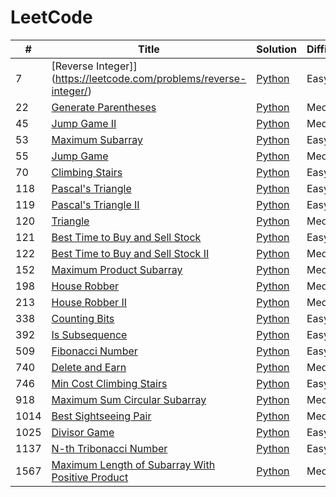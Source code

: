 # LeetCode

| #    | Title                                                                                                                               | Solution                                                             | Difficulty |
| ---- | ----------------------------------------------------------------------------------------------------------------------------------- | -------------------------------------------------------------------- | ---------- |
| 7    | [Reverse Integer]](https://leetcode.com/problems/reverse-integer/)                                                                  | [Python](./7.reverse-integer.py)                                     | Easy       |
| 22   | [Generate Parentheses](https://leetcode.com/problems/generate-parentheses/)                                                         | [Python](./22.generate-parentheses.py)                               | Medium     |
| 45   | [Jump Game II](https://leetcode.com/problems/jump-game-ii/)                                                                         | [Python](./45.jump-game-ii.py)                                       | Medium     |
| 53   | [Maximum Subarray](https://leetcode.com/problems/maximum-subarray/)                                                                 | [Python](./53.maximum-subarray.py)                                   | Easy       |
| 55   | [Jump Game](https://leetcode.com/problems/jump-game/)                                                                               | [Python](./55.jump-game.py)                                          | Medium     |
| 70   | [Climbing Stairs](https://leetcode.com/problems/climbing-stairs/)                                                                   | [Python](./70.climbing-stairs.py)                                    | Easy       |
| 118  | [Pascal's Triangle](https://leetcode.com/problems/pascals-triangle)                                                                 | [Python](./118.pascals-triangle.py)                                  | Easy       |
| 119  | [Pascal's Triangle II](https://leetcode.com/problems/pascals-triangle-ii/)                                                          | [Python](./119.pascals-triangle-ii.py)                               | Easy       |
| 120  | [Triangle](https://leetcode.com/problems/triangle/)                                                                                 | [Python](./120.triangle.py)                                          | Medium     |
| 121  | [Best Time to Buy and Sell Stock](https://leetcode.com/problems/best-time-to-buy-and-sell-stock/)                                   | [Python](./121.best-time-to-buy-and-sell-stock.py)                   | Easy       |
| 122  | [Best Time to Buy and Sell Stock II](https://leetcode.com/problems/best-time-to-buy-and-sell-stock-ii/)                             | [Python](./122.best-time-to-buy-and-sell-stock-ii.py)                | Medium     |
| 152  | [Maximum Product Subarray](https://leetcode.com/problems/maximum-product-subarray/)                                                 | [Python](./152.maximum-product-subarray.py)                          | Medium     |
| 198  | [House Robber](https://leetcode.com/problems/house-robber/)                                                                         | [Python](./198.house-robber.py)                                      | Medium     |
| 213  | [House Robber II](https://leetcode.com/problems/house-robber-ii/)                                                                   | [Python](./213.house-robber-ii.py)                                   | Medium     |
| 338  | [Counting Bits](https://leetcode.com/problems/counting-bits/)                                                                       | [Python](./338.counting-bits.py)                                     | Easy       |
| 392  | [Is Subsequence](https://leetcode.com/problems/is-subsequence/)                                                                     | [Python](./392.is-subsequence.py)                                    | Easy       |
| 509  | [Fibonacci Number](https://leetcode.com/problems/fibonacci-number/)                                                                 | [Python](./509.fibonacci-number.py)                                  | Easy       |
| 740  | [Delete and Earn](https://leetcode.com/problems/delete-and-earn/)                                                                   | [Python](./740.delete-and-earn.py)                                   | Medium     |
| 746  | [Min Cost Climbing Stairs](https://leetcode.com/problems/min-cost-climbing-stairs/)                                                 | [Python](./746.min-cost-climbing-stairs.py)                          | Easy       |
| 918  | [Maximum Sum Circular Subarray](https://leetcode.com/problems/maximum-sum-circular-subarray/)                                       | [Python](./918.maximum-sum-circular-subarray.py)                     | Medium     |
| 1014 | [Best Sightseeing Pair](https://leetcode.com/problems/best-sightseeing-pair/)                                                       | [Python](./1014.best-sightseeing-pair.py)                            | Medium     |
| 1025 | [Divisor Game](https://leetcode.com/problems/divisor-game/)                                                                         | [Python](./1025.divisor-game.py)                                     | Easy       |
| 1137 | [N-th Tribonacci Number](https://leetcode.com/problems/n-th-tribonacci-number/)                                                     | [Python](./1137.n-th-tribonacci-number.py)                           | Easy       |
| 1567 | [Maximum Length of Subarray With Positive Product](https://leetcode.com/problems/maximum-length-of-subarray-with-positive-product/) | [Python](./1567.maximum-length-of-subarray-with-positive-product.py) | Medium     |
